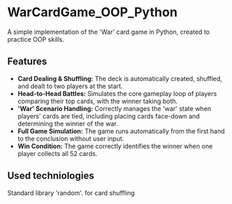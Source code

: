 # WarCardGame_OOP_Python
A simple implementation of the 'War' card game in Python, created to practice OOP skills.

## Features
* **Card Dealing & Shuffling:** The deck is automatically created, shuffled, and dealt to two players at the start.
* **Head-to-Head Battles:** Simulates the core gameplay loop of players comparing their top cards, with the winner taking both.
* **'War' Scenario Handling:** Correctly manages the 'war' state when players' cards are tied, including placing cards face-down and determining the winner of the war.
* **Full Game Simulation:** The game runs automatically from the first hand to the conclusion without user input.
* **Win Condition:** The game correctly identifies the winner when one player collects all 52 cards.

## Used techniologies
Standard library 'random'. for card shuffling